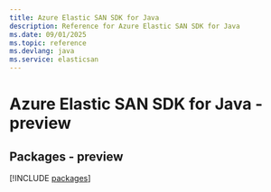 ```yaml
---
title: Azure Elastic SAN SDK for Java
description: Reference for Azure Elastic SAN SDK for Java
ms.date: 09/01/2025
ms.topic: reference
ms.devlang: java
ms.service: elasticsan
---
```

# Azure Elastic SAN SDK for Java - preview
## Packages - preview
[!INCLUDE [packages](elastic-san-index.md)]